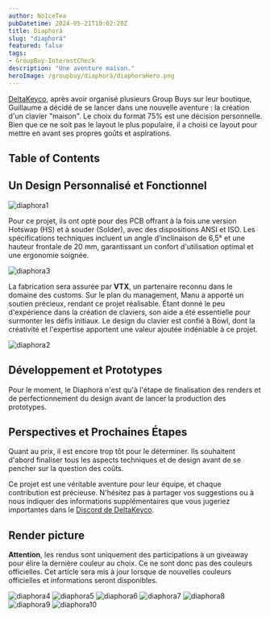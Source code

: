 ```yaml
---
author: No1ceTea
pubDatetime: 2024-05-21T10:02:20Z
title: Diaphorá
slug: "diaphorá"
featured: false
tags:
- GroupBuy-InterestCheck
description: "Une aventure maison."
heroImage: /groupbuy/diaphorá/diaphoraHero.png
---
```


[DeltaKeyco](https://deltakeyco.com/), après avoir organisé plusieurs Group Buys sur leur boutique, Guillaume a décidé de se lancer dans une nouvelle aventure : la création d'un clavier "maison". Le choix du format 75% est une décision personnelle. Bien que ce ne soit pas le layout le plus populaire, il a choisi ce layout pour mettre en avant ses propres goûts et aspirations.

## Table of Contents

## Un Design Personnalisé et Fonctionnel

![diaphora1](/groupbuy/diaphorá/diaphora1.png)

Pour ce projet, ils ont opté pour des PCB offrant à la fois une version Hotswap (HS) et à souder (Solder), avec des dispositions ANSI et ISO. Les spécifications techniques incluent un angle d'inclinaison de 6,5° et une hauteur frontale de 20 mm, garantissant un confort d'utilisation optimal et une ergonomie soignée.

![diaphora3](/groupbuy/diaphorá/diaphora3.png)

La fabrication sera assurée par **VTX**, un partenaire reconnu dans le domaine des customs. Sur le plan du management, Manu a apporté un soutien précieux, rendant ce projet réalisable. Étant donné le peu d'expérience dans la création de claviers, son aide a été essentielle pour surmonter les défis initiaux. Le design du clavier est confié à Bowl, dont la créativité et l'expertise apportent une valeur ajoutée indéniable à ce projet.

![diaphora2](/groupbuy/diaphorá/diaphora2.png)

## Développement et Prototypes

Pour le moment, le Diaphorá n'est qu'à l'étape de finalisation des renders et de perfectionnement du design avant de lancer la production des prototypes.

## Perspectives et Prochaines Étapes

Quant au prix, il est encore trop tôt pour le déterminer. Ils souhaitent d'abord finaliser tous les aspects techniques et de design avant de se pencher sur la question des coûts.

Ce projet est une véritable aventure pour leur équipe, et chaque contribution est précieuse. N'hésitez pas à partager vos suggestions ou à nous indiquer des informations supplémentaires que vous jugeriez importantes dans le [Discord de DeltaKeyco](https://discord.gg/7yzDSrsT6A).

## Render picture

**Attention**, les rendus sont uniquement des participations à un giveaway pour élire la dernière couleur au choix. Ce ne sont donc pas des couleurs officielles. Cet article sera mis à jour lorsque de nouvelles couleurs officielles et informations seront disponibles.

![diaphora4](/groupbuy/diaphorá/diaphora4.png)
![diaphora5](/groupbuy/diaphorá/diaphora5.png)
![diaphora6](/groupbuy/diaphorá/diaphora6.png)
![diaphora7](/groupbuy/diaphorá/diaphora7.jpg)
![diaphora8](/groupbuy/diaphorá/diaphora8.jpg)
![diaphora9](/groupbuy/diaphorá/diaphora9.png)
![diaphora10](/groupbuy/diaphorá/diaphora10.png)
